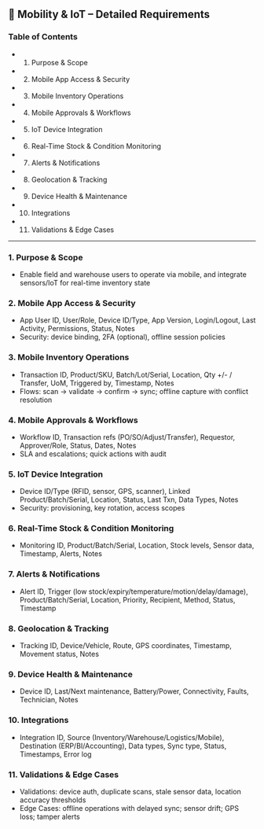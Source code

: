 ## 🔹 Mobility & IoT – Detailed Requirements

### Table of Contents
- 1. Purpose & Scope
- 2. Mobile App Access & Security
- 3. Mobile Inventory Operations
- 4. Mobile Approvals & Workflows
- 5. IoT Device Integration
- 6. Real-Time Stock & Condition Monitoring
- 7. Alerts & Notifications
- 8. Geolocation & Tracking
- 9. Device Health & Maintenance
- 10. Integrations
- 11. Validations & Edge Cases

---

### 1. Purpose & Scope
- Enable field and warehouse users to operate via mobile, and integrate sensors/IoT for real-time inventory state

### 2. Mobile App Access & Security
- App User ID, User/Role, Device ID/Type, App Version, Login/Logout, Last Activity, Permissions, Status, Notes
- Security: device binding, 2FA (optional), offline session policies

### 3. Mobile Inventory Operations
- Transaction ID, Product/SKU, Batch/Lot/Serial, Location, Qty +/- / Transfer, UoM, Triggered by, Timestamp, Notes
- Flows: scan → validate → confirm → sync; offline capture with conflict resolution

### 4. Mobile Approvals & Workflows
- Workflow ID, Transaction refs (PO/SO/Adjust/Transfer), Requestor, Approver/Role, Status, Dates, Notes
- SLA and escalations; quick actions with audit

### 5. IoT Device Integration
- Device ID/Type (RFID, sensor, GPS, scanner), Linked Product/Batch/Serial, Location, Status, Last Txn, Data Types, Notes
- Security: provisioning, key rotation, access scopes

### 6. Real-Time Stock & Condition Monitoring
- Monitoring ID, Product/Batch/Serial, Location, Stock levels, Sensor data, Timestamp, Alerts, Notes

### 7. Alerts & Notifications
- Alert ID, Trigger (low stock/expiry/temperature/motion/delay/damage), Product/Batch/Serial, Location, Priority, Recipient, Method, Status, Timestamp

### 8. Geolocation & Tracking
- Tracking ID, Device/Vehicle, Route, GPS coordinates, Timestamp, Movement status, Notes

### 9. Device Health & Maintenance
- Device ID, Last/Next maintenance, Battery/Power, Connectivity, Faults, Technician, Notes

### 10. Integrations
- Integration ID, Source (Inventory/Warehouse/Logistics/Mobile), Destination (ERP/BI/Accounting), Data types, Sync type, Status, Timestamps, Error log

### 11. Validations & Edge Cases
- Validations: device auth, duplicate scans, stale sensor data, location accuracy thresholds
- Edge Cases: offline operations with delayed sync; sensor drift; GPS loss; tamper alerts

